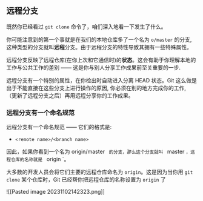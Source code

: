 ## 远程分支

既然你已经看过 `git clone` 命令了，咱们深入地看一下发生了什么。

你可能注意到的第一个事就是在我们的本地仓库多了一个名为 `o/master` 的分支, 这种类型的分支就叫**远程**分支。由于远程分支的特性导致其拥有一些特殊属性。

远程分支反映了远程仓库(在你上次和它通信时)的**状态**。这会有助于你理解本地的工作与公共工作的差别 —— 这是你与别人分享工作成果前至关重要的一步.

远程分支有一个特别的属性，在你检出时自动进入分离 HEAD 状态。Git 这么做是出于不能直接在这些分支上进行操作的原因, 你必须在别的地方完成你的工作, （更新了远程分支之后）再用远程分享你的工作成果。

### 远程分支有一个命名规范
远程分支有一个命名规范 —— 它们的格式是:

- `<remote name>/<branch name>`

因此，如果你看到一个名为 origin/master ` 的分支，那么这个分支就叫 ` master `，远程仓库的名称就是 ` origin `。

大多数的开发人员会将它们主要的远程仓库命名为 `origin`。这是因为当你用 `git clone` 某个仓库时，Git 已经帮你把远程仓库的名称设置为 `origin` 了

![[Pasted image 20231102142323.png]]
